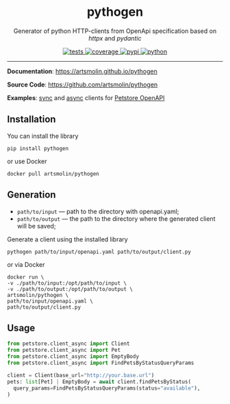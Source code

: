 <h1 align="center">pythogen</h1>

<p align="center">
Generator of python HTTP-clients from OpenApi specification based on <i>httpx</i> and <i>pydantic</i>
</p>

<p align="center">
<a href="https://github.com/artsmolin/pythogen/actions" target="_blank">
    <img src="https://github.com/artsmolin/pythogen/actions/workflows/test.yml/badge.svg" alt="tests">
</a>
<a href="https://codecov.io/gh/artsmolin/pythogen" target="_blank">
    <img src="https://codecov.io/gh/artsmolin/pythogen/branch/main/graph/badge.svg?token=6JR6NB8Y9Z" alt="coverage">
</a>
<a href="https://pypi.org/project/pythogen/" target="_blank">
    <img src="https://img.shields.io/pypi/v/pythogen.svg?color=%2334D058" alt="pypi">
</a>
<a href="https://pypi.python.org/pypi/pythogen/" target="_blank">
    <img src="https://img.shields.io/pypi/pyversions/pythogen.svg?color=%2334D058" alt="python">
</a>
</p>

---
**Documentation**: <a href="https://artsmolin.github.io/pythogen" target="_blank">https://artsmolin.github.io/pythogen</a>

**Source Code**: <a href="https://github.com/artsmolin/pythogen" target="_blank">https://github.com/artsmolin/pythogen</a>

**Examples**: [sync](/examples/petstore/client_sync.py) and [async](/examples/petstore/client_async.py) clients for [Petstore OpenAPI](/examples/petstore/openapi.yaml)


## Installation
You can install the library
```shell
pip install pythogen
```
or use Docker
```shell
docker pull artsmolin/pythogen
```

## Generation
- `path/to/input` — path to the directory with openapi.yaml;
- `path/to/output` — the path to the directory where the generated client will be saved;

Generate a client using the installed library
```shell
pythogen path/to/input/openapi.yaml path/to/output/client.py
```

or via Docker
```shell
docker run \
-v ./path/to/input:/opt/path/to/input \
-v ./path/to/output:/opt/path/to/output \
artsmolin/pythogen \
path/to/input/openapi.yaml \
path/to/output/client.py
```

## Usage
```python
from petstore.client_async import Client
from petstore.client_async import Pet
from petstore.client_async import EmptyBody
from petstore.client_async import FindPetsByStatusQueryParams

client = Client(base_url="http://your.base.url")
pets: list[Pet] | EmptyBody = await client.findPetsByStatus(
  query_params=FindPetsByStatusQueryParams(status="available"),
)
```
